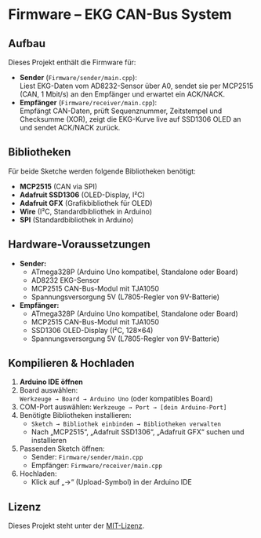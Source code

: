 # Firmware – EKG CAN-Bus System

## Aufbau
Dieses Projekt enthält die Firmware für:
- **Sender** (`Firmware/sender/main.cpp`):  
  Liest EKG-Daten vom AD8232-Sensor über A0, sendet sie per MCP2515 (CAN, 1 Mbit/s) an den Empfänger und erwartet ein ACK/NACK.
- **Empfänger** (`Firmware/receiver/main.cpp`):  
  Empfängt CAN-Daten, prüft Sequenznummer, Zeitstempel und Checksumme (XOR), zeigt die EKG-Kurve live auf SSD1306 OLED an und sendet ACK/NACK zurück.

## Bibliotheken
Für beide Sketche werden folgende Bibliotheken benötigt:
- **MCP2515** (CAN via SPI)
- **Adafruit SSD1306** (OLED-Display, I²C)
- **Adafruit GFX** (Grafikbibliothek für OLED)
- **Wire** (I²C, Standardbibliothek in Arduino)
- **SPI** (Standardbibliothek in Arduino)

## Hardware-Voraussetzungen
- **Sender:**
  - ATmega328P (Arduino Uno kompatibel, Standalone oder Board)
  - AD8232 EKG-Sensor
  - MCP2515 CAN-Bus-Modul mit TJA1050
  - Spannungsversorgung 5V (L7805-Regler von 9V-Batterie)
- **Empfänger:**
  - ATmega328P (Arduino Uno kompatibel, Standalone oder Board)
  - MCP2515 CAN-Bus-Modul mit TJA1050
  - SSD1306 OLED-Display (I²C, 128×64)
  - Spannungsversorgung 5V (L7805-Regler von 9V-Batterie)

## Kompilieren & Hochladen
1. **Arduino IDE öffnen**
2. Board auswählen:  
   `Werkzeuge → Board → Arduino Uno` (oder kompatibles Board)
3. COM-Port auswählen:
   `Werkzeuge → Port → [dein Arduino-Port]`
4. Benötigte Bibliotheken installieren:
   - `Sketch → Bibliothek einbinden → Bibliotheken verwalten`
   - Nach „MCP2515“, „Adafruit SSD1306“, „Adafruit GFX“ suchen und installieren
5. Passenden Sketch öffnen:
   - Sender: `Firmware/sender/main.cpp`
   - Empfänger: `Firmware/receiver/main.cpp`
6. Hochladen:
   - Klick auf „→“ (Upload-Symbol) in der Arduino IDE

## Lizenz
Dieses Projekt steht unter der [MIT-Lizenz](../LICENSE).
